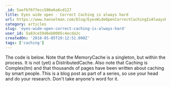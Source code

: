 ```yaml
---
_id: 5aefbf6f7ecc506e6a6cd127
title: Eyes wide open - Correct Caching is always hard
url: https://www.hanselman.com/blog/EyesWideOpenCorrectCachingIsAlwaysHard.aspx
category: articles
slug: 'eyes-wide-open-correct-caching-is-always-hard'
user_id: 5a83ce59d6eb0005c4ecda2c
createdOn: '2018-05-05T19:12:51.090Z'
tags: ['caching']
---
```


The code is below. Note that the MemoryCache is a singleton, but within the process. It is not (yet) a DistributedCache. Also note that Caching is Complex(tm) and that thousands of pages have been written about caching by smart people. This is a blog post as part of a series, so use your head and do your research. Don't take anyone's word for it.
